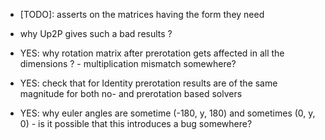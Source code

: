 
- [TODO]: asserts on the matrices having the form they need

- why Up2P gives such a bad results ? 

- YES: why rotation matrix after prerotation gets affected in all the dimensions ? - multiplication mismatch somewhere?
- YES: check that for Identity prerotation results are of the same magnitude for both no- and prerotation based solvers
- YES: why euler angles are sometime (-180, y, 180) and sometimes (0, y, 0) - is it possible that this introduces a bug somewhere?  

